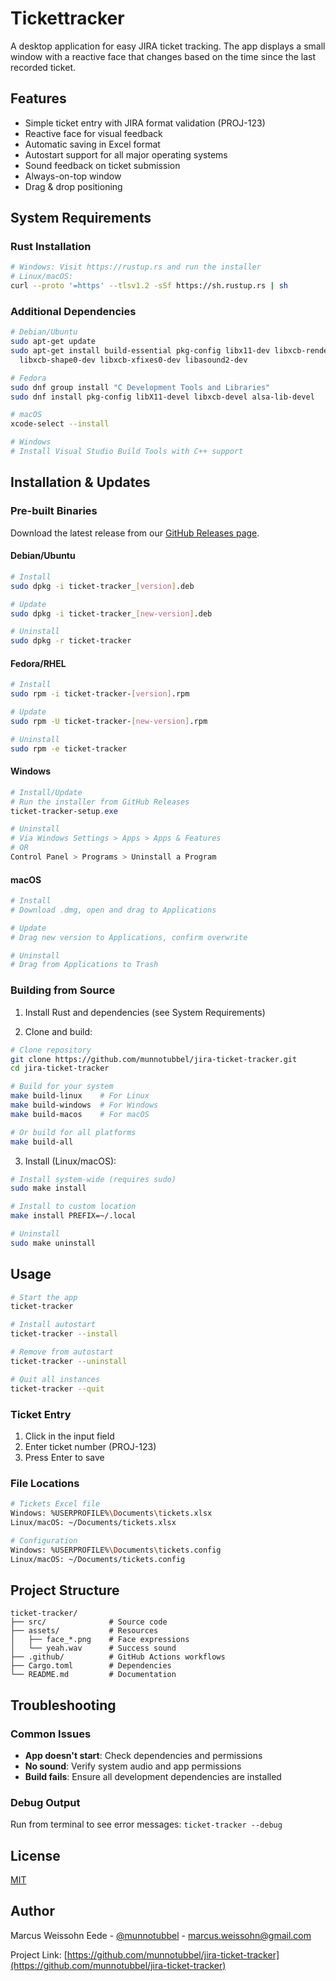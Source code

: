 # Tickettracker

A desktop application for easy JIRA ticket tracking. The app displays a small window with a reactive face that changes based on the time since the last recorded ticket.

## Features

- Simple ticket entry with JIRA format validation (PROJ-123)
- Reactive face for visual feedback
- Automatic saving in Excel format
- Autostart support for all major operating systems
- Sound feedback on ticket submission
- Always-on-top window
- Drag & drop positioning

## System Requirements

### Rust Installation

```bash
# Windows: Visit https://rustup.rs and run the installer
# Linux/macOS:
curl --proto '=https' --tlsv1.2 -sSf https://sh.rustup.rs | sh
```

### Additional Dependencies

```bash
# Debian/Ubuntu
sudo apt-get update
sudo apt-get install build-essential pkg-config libx11-dev libxcb-render0-dev \
  libxcb-shape0-dev libxcb-xfixes0-dev libasound2-dev

# Fedora
sudo dnf group install "C Development Tools and Libraries"
sudo dnf install pkg-config libX11-devel libxcb-devel alsa-lib-devel

# macOS
xcode-select --install

# Windows
# Install Visual Studio Build Tools with C++ support
```

## Installation & Updates

### Pre-built Binaries

Download the latest release from our [GitHub Releases page](https://github.com/munnotubbel/jira-ticket-tracker/releases).

#### Debian/Ubuntu
```bash
# Install
sudo dpkg -i ticket-tracker_[version].deb

# Update
sudo dpkg -i ticket-tracker_[new-version].deb

# Uninstall
sudo dpkg -r ticket-tracker
```

#### Fedora/RHEL
```bash
# Install
sudo rpm -i ticket-tracker-[version].rpm

# Update
sudo rpm -U ticket-tracker-[new-version].rpm

# Uninstall
sudo rpm -e ticket-tracker
```

#### Windows
```powershell
# Install/Update
# Run the installer from GitHub Releases
ticket-tracker-setup.exe

# Uninstall
# Via Windows Settings > Apps > Apps & Features
# OR
Control Panel > Programs > Uninstall a Program
```

#### macOS
```bash
# Install
# Download .dmg, open and drag to Applications

# Update
# Drag new version to Applications, confirm overwrite

# Uninstall
# Drag from Applications to Trash
```

### Building from Source

1. Install Rust and dependencies (see System Requirements)

2. Clone and build:
```bash
# Clone repository
git clone https://github.com/munnotubbel/jira-ticket-tracker.git
cd jira-ticket-tracker

# Build for your system
make build-linux    # For Linux
make build-windows  # For Windows
make build-macos    # For macOS

# Or build for all platforms
make build-all
```

3. Install (Linux/macOS):
```bash
# Install system-wide (requires sudo)
sudo make install

# Install to custom location
make install PREFIX=~/.local

# Uninstall
sudo make uninstall
```

## Usage

```bash
# Start the app
ticket-tracker

# Install autostart
ticket-tracker --install

# Remove from autostart
ticket-tracker --uninstall

# Quit all instances
ticket-tracker --quit
```

### Ticket Entry
1. Click in the input field
2. Enter ticket number (PROJ-123)
3. Press Enter to save

### File Locations

```bash
# Tickets Excel file
Windows: %USERPROFILE%\Documents\tickets.xlsx
Linux/macOS: ~/Documents/tickets.xlsx

# Configuration
Windows: %USERPROFILE%\Documents\tickets.config
Linux/macOS: ~/Documents/tickets.config
```

## Project Structure
```tree 
ticket-tracker/
├── src/              # Source code
├── assets/           # Resources
│   ├── face_*.png    # Face expressions
│   └── yeah.wav      # Success sound
├── .github/          # GitHub Actions workflows
├── Cargo.toml        # Dependencies
└── README.md         # Documentation
```

## Troubleshooting

### Common Issues
- **App doesn't start**: Check dependencies and permissions
- **No sound**: Verify system audio and app permissions
- **Build fails**: Ensure all development dependencies are installed

### Debug Output
Run from terminal to see error messages: `ticket-tracker --debug`

## License

[MIT](LICENSE)

## Author

Marcus Weissohn Eede - [@munnotubbel](https://twitter.com/munnotubbel) - marcus.weissohn@gmail.com

Project Link: [https://github.com/munnotubbel/jira-ticket-tracker](https://github.com/munnotubbel/jira-ticket-tracker)

